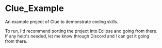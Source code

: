 # Clue_Example
An example project of Clue to demonstrate coding skills.

To run, I'd recommend porting the project into Eclipse and going from there. If any help's needed,
let me know through Discord and I can get it going from there.
